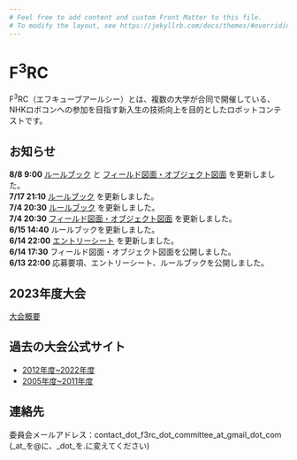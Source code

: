 ```yaml
---
# Feel free to add content and custom Front Matter to this file.
# To modify the layout, see https://jekyllrb.com/docs/themes/#overriding-theme-defaults
---
```

# F<sup>3</sup>RC 
F<sup>3</sup>RC（エフキューブアールシー）とは、複数の大学が合同で開催している、NHKロボコンへの参加を目指す新入生の技術向上を目的としたロボットコンテストです。

## お知らせ
**8/8 9:00** [ルールブック](../data/2023/pdf/F3RC2023_RuleBook_Ver.2.2.pdf) と [フィールド図面・オブジェクト図面](../data/2023/pdf/F3RC2023_FieldObject_Ver.2.1.pdf) を更新しました。  
**7/17 21:10** [ルールブック](../data/2023/pdf/F3RC2023_RuleBook_Ver.2.1.pdf) を更新しました。  
**7/4 20:30** [ルールブック](../data/2023/pdf/F3RC2023_RuleBook_Ver.2.1.pdf) を更新しました。  
**7/4 20:30** [フィールド図面・オブジェクト図面](../data/2023/pdf/F3RC2023_FieldObject_Ver.2.0.pdf) を更新しました。  
**6/15 14:40** ルールブックを更新しました。  
**6/14 22:00** [エントリーシート](https://docs.google.com/document/d/101yoLQawgbYiCujdNwcQjeHOS12D2TT8R0zVmPGszss/edit) を更新しました。    
**6/14 17:30** フィールド図面・オブジェクト図面を公開しました。  
**6/13 22:00** 応募要項、エントリーシート、ルールブックを公開しました。

## 2023年度大会
[大会概要](/F3RC2023/outline.html)

## 過去の大会公式サイト
- [2012年度~2022年度](http://f3rcontest.web.fc2.com/index.html)
- [2005年度~2011年度](http://hrpcontest.web.fc2.com/index.html)

## 連絡先
委員会メールアドレス：contact_dot_f3rc_dot_committee_at_gmail_dot_com  
(_at_を@に、_dot_を.に変えてください)
